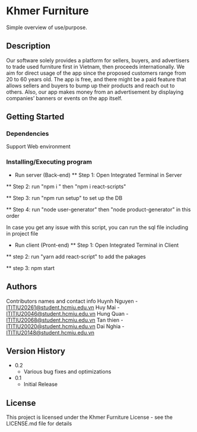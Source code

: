 # Khmer Furniture

Simple overview of use/purpose.

## Description

  Our software solely provides a platform for sellers, buyers, and advertisers to trade used furniture first in Vietnam, then proceeds internationally. We aim for direct usage of the app since the proposed customers range from 20 to 60 years old. The app is free, and there might be a paid feature that allows sellers and buyers to bump up their products and reach out to others. Also, our app makes money from an advertisement by displaying companies’ banners or events on the app itself. 

## Getting Started

### Dependencies
Support Web environment

### Installing/Executing program

* Run server (Back-end)
** Step 1: Open Integrated Terminal in Server

** Step 2: run "npm i " then "npm i react-scripts"

** Step 3: run "npm run setup" to set up the DB

** Step 4: run "node user-generator" then "node product-generator" in this order

In case you get any issue with this script, you can run the sql file including in project file

* Run client (Pront-end)
** Step 1: Open Integrated Terminal in Client

** step 2: run "yarn add react-script" to add the pakages

** step 3: npm start

## Authors

Contributors names and contact info
Huynh Nguyen -  ITITIU20261@student.hcmiu.edu.vn
Huy Mai   - ITITIU20046@student.hcmiu.edu.vn
Hung Quan - ITITIU20068@student.hcmiu.edu.vn
Tan thien -  ITITIU20020@student.hcmiu.edu.vn
Dai Nghia -  ITITIU20148@student.hcmiu.edu.vn

## Version History

* 0.2
    * Various bug fixes and optimizations
* 0.1
    * Initial Release

## License

This project is licensed under the Khmer Furniture License - see the LICENSE.md file for details

